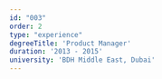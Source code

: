 ```yaml
---
id: "003"
order: 2
type: "experience"
degreeTitle: 'Product Manager'
duration: '2013 - 2015'
university: 'BDH Middle East, Dubai'
---
```

